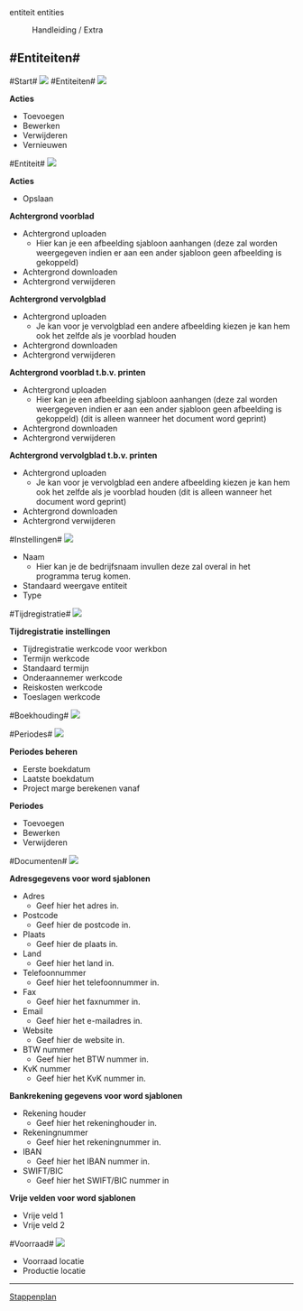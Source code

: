 <properties>
	<page>
		<title>entiteit</title>
		<description>entiteit</description>
		<context>entities</context>
	</page>
	<menu>
		<position>Handleiding / Extra</position>
		<title>Entiteit</title>
		<sort></sort>
	</menu>
</properties>

#Entiteiten#
----------

#Start#
![](images/entiteit-start.JPG)
#Entiteiten#
![](images/entiteit-buttonbalk2.JPg)

**Acties**

- Toevoegen
- Bewerken
- Verwijderen
- Vernieuwen


#Entiteit#
![](images/entiteit-buttonbalk.JPg)

**Acties**

- Opslaan

**Achtergrond voorblad**

- Achtergrond uploaden
	- Hier kan je een afbeelding sjabloon aanhangen (deze zal worden weergegeven indien er aan een ander sjabloon geen afbeelding is gekoppeld)
- Achtergrond downloaden
- Achtergrond verwijderen

**Achtergrond vervolgblad**

- Achtergrond uploaden
	- Je kan voor je vervolgblad een andere afbeelding kiezen je kan hem ook het zelfde als je voorblad houden
- Achtergrond downloaden
- Achtergrond verwijderen

**Achtergrond voorblad t.b.v. printen**

- Achtergrond uploaden
	- Hier kan je een afbeelding sjabloon aanhangen (deze zal worden weergegeven indien er aan een ander sjabloon geen afbeelding is gekoppeld) (dit is alleen wanneer het document word geprint)
- Achtergrond downloaden
- Achtergrond verwijderen

**Achtergrond vervolgblad t.b.v. printen**

- Achtergrond uploaden
	- Je kan voor je vervolgblad een andere afbeelding kiezen je kan hem ook het zelfde als je voorblad houden (dit is alleen wanneer het document word geprint)
- Achtergrond downloaden
- Achtergrond verwijderen

#Instellingen#
![](images/entiteit-instellingen.jpg)

- Naam
	- Hier kan je de bedrijfsnaam invullen deze zal overal in het programma terug komen.
- Standaard weergave entiteit
- Type


#Tijdregistratie#
![](images/entiteit-tijdregistratie.jpg)

**Tijdregistratie instellingen**

- Tijdregistratie werkcode voor werkbon
- Termijn werkcode
- Standaard termijn
- Onderaannemer werkcode
- Reiskosten werkcode
- Toeslagen werkcode



#Boekhouding#
![](images/entiteit-document.JPg)

#Periodes#
![](images/entiteit-periodes.jpg)

**Periodes beheren**

- Eerste boekdatum
- Laatste boekdatum
- Project marge berekenen vanaf


**Periodes**

- Toevoegen
- Bewerken
- Verwijderen


#Documenten#
![](images/entiteit-document.JPG)


**Adresgegevens voor word sjablonen**

- Adres
	- Geef hier het adres in.
- Postcode
	- Geef hier de postcode in.
- Plaats
	- Geef hier de plaats in.
- Land
	- Geef hier het land in.
- Telefoonnummer
	- Geef hier het telefoonnummer in.
- Fax
	- Geef hier het faxnummer in.
- Email
	- Geef hier het e-mailadres in.
- Website
	- Geef hier de website in.
- BTW nummer
	- Geef hier het BTW nummer in.
- KvK nummer
	- Geef hier het KvK nummer in.

**Bankrekening gegevens voor word sjablonen**

- Rekening houder
	- Geef hier het rekeninghouder in.
- Rekeningnummer
	- Geef hier het rekeningnummer in.
- IBAN
	- Geef hier het IBAN nummer in.
- SWIFT/BIC
	- Geef hier het SWIFT/BIC nummer in

**Vrije velden voor word sjablonen**

- Vrije veld 1
- Vrije veld 2

#Voorraad#
![](images/entiteit-voorraad.jpg)

- Voorraad locatie
- Productie locatie

---------
[Stappenplan](http://hybridsaas.support/pages/handleiding/extra/omgeving)